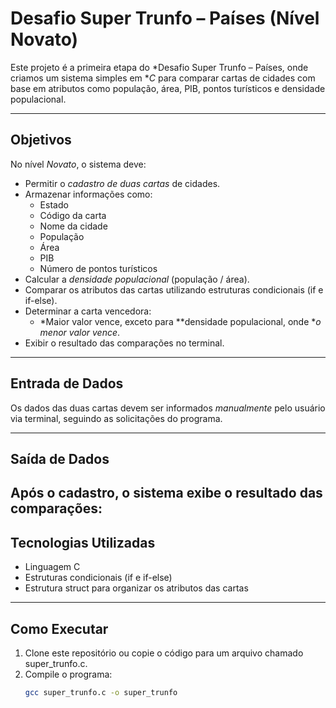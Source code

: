 #  Desafio Super Trunfo – Países (Nível Novato)

Este projeto é a primeira etapa do *Desafio Super Trunfo – Países, onde criamos um sistema simples em **C* para comparar cartas de cidades com base em atributos como população, área, PIB, pontos turísticos e densidade populacional.

---

##  Objetivos

No nível *Novato*, o sistema deve:

- Permitir o *cadastro de duas cartas* de cidades.
- Armazenar informações como:
  - Estado
  - Código da carta
  - Nome da cidade
  - População
  - Área
  - PIB
  - Número de pontos turísticos
- Calcular a *densidade populacional* (população / área).
- Comparar os atributos das cartas utilizando estruturas condicionais (if e if-else).
- Determinar a carta vencedora:
  - *Maior valor vence, exceto para **densidade populacional, onde **o menor valor vence*.
- Exibir o resultado das comparações no terminal.

---

##  Entrada de Dados

Os dados das duas cartas devem ser informados *manualmente* pelo usuário via terminal, seguindo as solicitações do programa.

---

##  Saída de Dados

Após o cadastro, o sistema exibe o resultado das comparações:
---

##  Tecnologias Utilizadas

- Linguagem C
- Estruturas condicionais (if e if-else)
- Estrutura struct para organizar os atributos das cartas

---

##  Como Executar

1. Clone este repositório ou copie o código para um arquivo chamado super_trunfo.c.
2. Compile o programa:
   ```bash
   gcc super_trunfo.c -o super_trunfo
   
